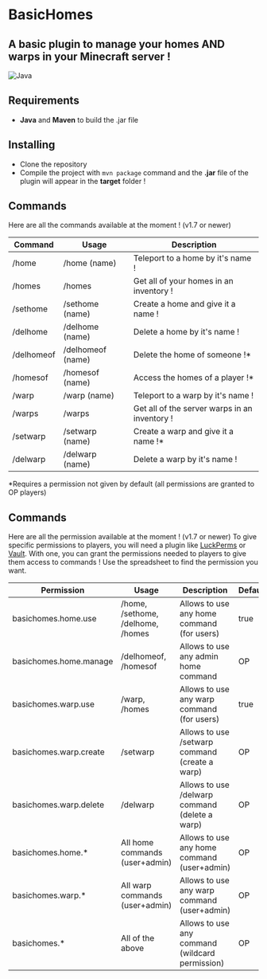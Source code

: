 # BasicHomes
## A basic plugin to manage your homes AND warps in your Minecraft server !

![Java](https://img.shields.io/badge/Java-ED8B00?style=for-the-badge&logo=java&logoColor=white)

## Requirements
- **Java** and **Maven** to build the .jar file

## Installing

- Clone the repository
- Compile the project with `mvn package` command and the **.jar** file of the plugin will appear in the **target** folder !

## Commands

Here are all the commands available at the moment ! (v1.7 or newer)

| Command    | Usage                      | Description                                   |
|------------|----------------------------|-----------------------------------------------|
| /home      | /home (name)               | Teleport to a home by it's name !             |
| /homes     | /homes                     | Get all of your homes in an inventory !       |
| /sethome   | /sethome (name)            | Create a home and give it a name !            |
| /delhome   | /delhome (name)            | Delete a home by it's name !                  |
| /delhomeof | /delhomeof <player> (name) | Delete the home of someone !*                 |
| /homesof   | /homesof <player> (name)   | Access the homes of a player !*               |
| /warp      | /warp (name)               | Teleport to a warp by it's name !             |
| /warps     | /warps                     | Get all of the server warps in an inventory ! |
| /setwarp   | /setwarp (name)            | Create a warp and give it a name !*           |
| /delwarp   | /delwarp (name)            | Delete a warp by it's name !                  |

*Requires a permission not given by default (all permissions are granted to OP players)

## Commands

Here are all the permission available at the moment ! (v1.7 or newer)
To give specific permissions to players, you will need a plugin like [LuckPerms](https://luckperms.net/download) or [Vault](https://dev.bukkit.org/projects/vault).
With one, you can grant the permissions needed to players to give them access to commands ! Use the spreadsheet to find the permission you want.

| Permission             | Usage                             | Description                                     | Default |
|------------------------|-----------------------------------|-------------------------------------------------|---------|
| basichomes.home.use    | /home, /sethome, /delhome, /homes | Allows to use any home command (for users)      | true    |
| basichomes.home.manage | /delhomeof, /homesof              | Allows to use any admin home command            | OP      |
| basichomes.warp.use    | /warp, /homes                     | Allows to use any warp command (for users)      | true    |
| basichomes.warp.create | /setwarp                          | Allows to use /setwarp command (create a warp)  | OP      |
| basichomes.warp.delete | /delwarp                          | Allows to use /delwarp command (delete a warp)  | OP      |
| basichomes.home.*      | All home commands (user+admin)    | Allows to use any home command (user+admin)     | OP      |
| basichomes.warp.*      | All warp commands (user+admin)    | Allows to use any warp command (user+admin)     | OP      |
| basichomes.*           | All of the above                  | Allows to use any command (wildcard permission) | OP      |
